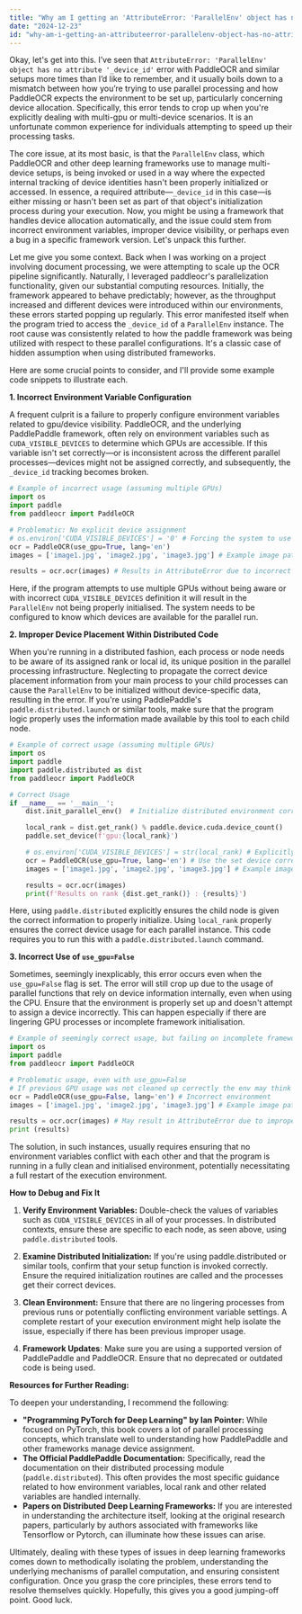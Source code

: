 ```yaml
---
title: "Why am I getting an 'AttributeError: 'ParallelEnv' object has no attribute '_device_id'' with PaddleOCe?"
date: "2024-12-23"
id: "why-am-i-getting-an-attributeerror-parallelenv-object-has-no-attribute-deviceid-with-paddleoce"
---
```


Okay, let's get into this. I’ve seen that `AttributeError: 'ParallelEnv' object has no attribute '_device_id'` error with PaddleOCR and similar setups more times than I’d like to remember, and it usually boils down to a mismatch between how you’re trying to use parallel processing and how PaddleOCR expects the environment to be set up, particularly concerning device allocation. Specifically, this error tends to crop up when you're explicitly dealing with multi-gpu or multi-device scenarios. It is an unfortunate common experience for individuals attempting to speed up their processing tasks.

The core issue, at its most basic, is that the `ParallelEnv` class, which PaddleOCR and other deep learning frameworks use to manage multi-device setups, is being invoked or used in a way where the expected internal tracking of device identities hasn't been properly initialized or accessed. In essence, a required attribute—`_device_id` in this case—is either missing or hasn't been set as part of that object's initialization process during your execution. Now, you might be using a framework that handles device allocation automatically, and the issue could stem from incorrect environment variables, improper device visibility, or perhaps even a bug in a specific framework version. Let's unpack this further.

Let me give you some context. Back when I was working on a project involving document processing, we were attempting to scale up the OCR pipeline significantly. Naturally, I leveraged paddleocr's parallelization functionality, given our substantial computing resources. Initially, the framework appeared to behave predictably; however, as the throughput increased and different devices were introduced within our environments, these errors started popping up regularly. This error manifested itself when the program tried to access the `_device_id` of a `ParallelEnv` instance. The root cause was consistently related to how the paddle framework was being utilized with respect to these parallel configurations. It's a classic case of hidden assumption when using distributed frameworks.

Here are some crucial points to consider, and I'll provide some example code snippets to illustrate each.

**1. Incorrect Environment Variable Configuration**

A frequent culprit is a failure to properly configure environment variables related to gpu/device visibility. PaddleOCR, and the underlying PaddlePaddle framework, often rely on environment variables such as `CUDA_VISIBLE_DEVICES` to determine which GPUs are accessible. If this variable isn't set correctly—or is inconsistent across the different parallel processes—devices might not be assigned correctly, and subsequently, the `_device_id` tracking becomes broken.

```python
# Example of incorrect usage (assuming multiple GPUs)
import os
import paddle
from paddleocr import PaddleOCR

# Problematic: No explicit device assignment
# os.environ['CUDA_VISIBLE_DEVICES'] = '0' # Forcing the system to use only GPU 0 - this prevents proper parallelization
ocr = PaddleOCR(use_gpu=True, lang='en')
images = ['image1.jpg', 'image2.jpg', 'image3.jpg'] # Example image paths

results = ocr.ocr(images) # Results in AttributeError due to incorrect environment

```
Here, if the program attempts to use multiple GPUs without being aware or with incorrect `CUDA_VISIBLE_DEVICES` definition it will result in the `ParallelEnv` not being properly initialised. The system needs to be configured to know which devices are available for the parallel run.

**2. Improper Device Placement Within Distributed Code**

When you're running in a distributed fashion, each process or node needs to be aware of its assigned rank or local id, its unique position in the parallel processing infrastructure. Neglecting to propagate the correct device placement information from your main process to your child processes can cause the `ParallelEnv` to be initialized without device-specific data, resulting in the error. If you're using PaddlePaddle's `paddle.distributed.launch` or similar tools, make sure that the program logic properly uses the information made available by this tool to each child node.

```python
# Example of correct usage (assuming multiple GPUs)
import os
import paddle
import paddle.distributed as dist
from paddleocr import PaddleOCR

# Correct Usage
if __name__ == '__main__':
    dist.init_parallel_env()  # Initialize distributed environment correctly

    local_rank = dist.get_rank() % paddle.device.cuda.device_count()
    paddle.set_device(f'gpu:{local_rank}')

    # os.environ['CUDA_VISIBLE_DEVICES'] = str(local_rank) # Explicitly set the local_rank as seen by CUDA
    ocr = PaddleOCR(use_gpu=True, lang='en') # Use the set device correctly
    images = ['image1.jpg', 'image2.jpg', 'image3.jpg'] # Example image paths

    results = ocr.ocr(images)
    print(f'Results on rank {dist.get_rank()} : {results}')

```
Here, using `paddle.distributed` explicitly ensures the child node is given the correct information to properly initialize. Using `local_rank` properly ensures the correct device usage for each parallel instance. This code requires you to run this with a `paddle.distributed.launch` command.

**3. Incorrect Use of `use_gpu=False`**

Sometimes, seemingly inexplicably, this error occurs even when the `use_gpu=False` flag is set. The error will still crop up due to the usage of parallel functions that rely on device information internally, even when using the CPU. Ensure that the environment is properly set up and doesn't attempt to assign a device incorrectly. This can happen especially if there are lingering GPU processes or incomplete framework initialisation.

```python
# Example of seemingly correct usage, but failing on incomplete framework initialisation
import os
import paddle
from paddleocr import PaddleOCR

# Problematic usage, even with use_gpu=False
# If previous GPU usage was not cleaned up correctly the env may think a GPU is available and cause failure
ocr = PaddleOCR(use_gpu=False, lang='en') # Incorrect environment
images = ['image1.jpg', 'image2.jpg', 'image3.jpg'] # Example image paths

results = ocr.ocr(images) # May result in AttributeError due to improper environment
print (results)
```

The solution, in such instances, usually requires ensuring that no environment variables conflict with each other and that the program is running in a fully clean and initialised environment, potentially necessitating a full restart of the execution environment.

**How to Debug and Fix It**

1.  **Verify Environment Variables:** Double-check the values of variables such as `CUDA_VISIBLE_DEVICES` in all of your processes. In distributed contexts, ensure these are specific to each node, as seen above, using `paddle.distributed` tools.

2.  **Examine Distributed Initialization:** If you're using paddle.distributed or similar tools, confirm that your setup function is invoked correctly. Ensure the required initialization routines are called and the processes get their correct devices.

3.  **Clean Environment:** Ensure that there are no lingering processes from previous runs or potentially conflicting environment variable settings. A complete restart of your execution environment might help isolate the issue, especially if there has been previous improper usage.

4.  **Framework Updates**: Make sure you are using a supported version of PaddlePaddle and PaddleOCR. Ensure that no deprecated or outdated code is being used.

**Resources for Further Reading:**

To deepen your understanding, I recommend the following:

*   **"Programming PyTorch for Deep Learning" by Ian Pointer:** While focused on PyTorch, this book covers a lot of parallel processing concepts, which translate well to understanding how PaddlePaddle and other frameworks manage device assignment.
*   **The Official PaddlePaddle Documentation:** Specifically, read the documentation on their distributed processing module (`paddle.distributed`). This often provides the most specific guidance related to how environment variables, local rank and other related variables are handled internally.
*   **Papers on Distributed Deep Learning Frameworks:** If you are interested in understanding the architecture itself, looking at the original research papers, particularly by authors associated with frameworks like Tensorflow or Pytorch, can illuminate how these issues can arise.

Ultimately, dealing with these types of issues in deep learning frameworks comes down to methodically isolating the problem, understanding the underlying mechanisms of parallel computation, and ensuring consistent configuration. Once you grasp the core principles, these errors tend to resolve themselves quickly. Hopefully, this gives you a good jumping-off point. Good luck.
